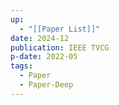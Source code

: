 ```yaml
---
up:
  - "[[Paper List]]"
date: 2024-12
publication: IEEE TVCG
p-date: 2022-05
tags:
  - Paper
  - Paper-Deep
---
```

